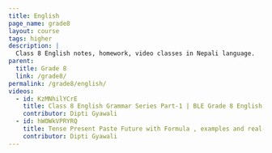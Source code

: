 ```yaml
---
title: English
page_name: grade8
layout: course
tags: higher
description: |
  Class 8 English notes, homework, video classes in Nepali language.
parent:
  title: Grade 8
  link: /grade8/
permalink: /grade8/english/
videos:
  - id: KzMNhilYCrE
    title: Class 8 English Grammar Series Part-1 | BLE Grade 8 English a,an,the practical uses
    contributor: Dipti Gyawali
  - id: hWOWkVPRYRQ
    title: Tense Present Paste Future with Formula , examples and real-time uses
    contributor: Dipti Gyawali
---
```


